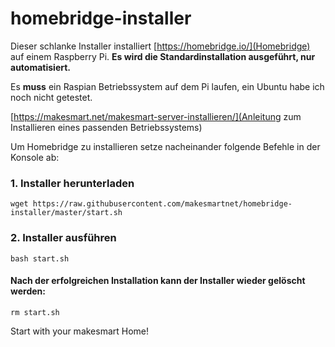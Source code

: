 # homebridge-installer
Dieser schlanke Installer installiert [https://homebridge.io/](Homebridge) auf einem Raspberry Pi. 
**Es wird die Standardinstallation ausgeführt, nur automatisiert.**

Es **muss** ein Raspian Betriebssystem auf dem Pi laufen, ein Ubuntu habe ich noch nicht getestet.

[https://makesmart.net/makesmart-server-installieren/](Anleitung zum Installieren eines passenden Betriebssystems) 

Um Homebridge zu installieren setze nacheinander folgende Befehle in der Konsole ab:

### 1. Installer herunterladen
```shell
wget https://raw.githubusercontent.com/makesmartnet/homebridge-installer/master/start.sh
```

### 2. Installer ausführen
```shell
bash start.sh
```

#### Nach der erfolgreichen Installation kann der Installer wieder gelöscht werden:
```shell
rm start.sh
```

Start with your makesmart Home!
